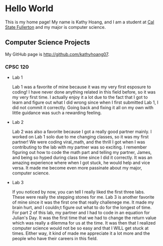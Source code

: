 # Hello World

This is my home page! My name is Kathy Hoang, and I am a student at [Cal State Fullerton](http://www.fullerton.edu/) and my major is computer science.

## Computer Science Projects

My GitHub page is http://github.com/kathyhoang07.

### CPSC 120

* Lab 1

    Lab 1 was a favorite of mine because it was my very first esposure to coding! I have never done anything related in this field before, so it was my very first time. I actually enjoy it a lot due to the fact that I got to learn and figure out what I did wrong since when I first submitted Lab 1, I did not commit it correctly. Going back and fixing it all on my own with little guidance was such a rewarding feeling.

* Lab 2
    
    Lab 2 was also a favorite because I got a really good partner mainly. I worked on Lab 1 solo due to me changing classes, so it was my first partner! We were coding viral_math, and the thrill I got when I was contributing to the lab with my partner was so exciting. I remember figuring out how to code the math part and telling my partner, James, and being so hyped during class time since I did it correctly. It was an amazing experience where when I got stuck, he would help and vice versa. It made me become even more passinate about my major, computer science. 

* Lab 3

    If you noticed by now, you can tell I really liked the first three labs. These were really the stepping stones for me. Lab 3 is another favorite of mine since it was the first one that really challenege me. It made my brain hurt, and I couldn;t figure out what to do for the longest of time. For part 2 of this lab, my partner and I had to code in an equation for Julian's Day. It was the first time that we had to change the return value which was really a dilemma for us at the time. It was then that I realized computer science would not be so easy and that I WILL get stuck at times. Either way, it kind of made me appreciate it a lot more and the people who have their careers in this field. 
